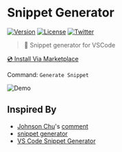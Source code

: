 # Snippet Generator

[![Version](https://vsmarketplacebadge.apphb.com/version-short/wenfangdu.snippet-generator.svg)](https://marketplace.visualstudio.com/items?itemName=wenfangdu.snippet-generator)
[![License](https://img.shields.io/github/license/wenfangdu/vscode-snippet-generator?color=brightgreen)](https://github.com/wenfangdu/vscode-snippet-generator/blob/main/LICENSE)
[![Twitter](https://img.shields.io/twitter/url?url=https%3A%2F%2Fmarketplace.visualstudio.com%2Fitems%3FitemName%3Dwenfangdu.snippet-generator)](https://twitter.com/intent/tweet?text=Wow:&url=https%3A%2F%2Fmarketplace.visualstudio.com%2Fitems%3FitemName%3Dwenfangdu.snippet-generator)

> 📜 Snippet generator for VSCode

[💿 Install Via Marketplace](https://marketplace.visualstudio.com/items?itemName=wenfangdu.snippet-generator)

Command: `Generate Snippet`

![Demo](https://raw.githubusercontent.com/wenfangdu/vscode-snippet-generator/main/images/demo.gif)

## Inspired By

- [Johnson Chu](https://github.com/johnsoncodehk)'s [comment](https://github.com/johnsoncodehk/volar/issues/183#issuecomment-842804053)
- [snippet generator](https://snippet-generator.app/)
- [VS Code Snippet Generator](https://marketplace.visualstudio.com/items?itemName=dkultasev.vs-code-snippet-generator)
